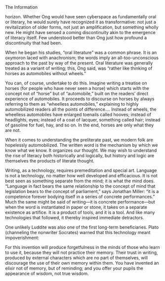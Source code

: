 <p>The Information</p>
<p>horizon. Whether Ong would have seen cyberspace as fundamentally oral or literary, he would surely have recognized it as transformative: not just a revitalization of older forms, not just an amplification, but something wholly new. He might have sensed a coming discontinuity akin to the emergence of literacy itself. Few understood better than Ong just how profound a discontinuity that had been.</p>
<p>When he began his studies, “oral literature” was a common phrase. It is an oxymoron laced with anachronism; the words imply an all-too-unconscious approach to the past by way of the present. Oral literature was generally treated as a variant of writing; this, Ong said, was “rather like thinking of horses as automobiles without wheels.”</p>
<p>You can, of course, undertake to do this. Imagine writing a treatise on horses (for people who have never seen a horse) which starts with the concept not of “horse” but of “automobile,” built on the readers’ direct experience of automobiles. It proceeds to discourse on horses by always referring to them as “wheelless automobiles,” explaining to highly automobilized readers all the points of difference…. Instead of wheels, the wheelless automobiles have enlarged toenails called hooves; instead of headlights, eyes; instead of a coat of lacquer, something called hair; instead of gasoline for fuel, hay, and so on. In the end, horses are only what they are not.</p>
<p>When it comes to understanding the preliterate past, we modern folk are hopelessly automobilized. The written word is the mechanism by which we know what we know. It organizes our thought. We may wish to understand the rise of literacy both historically and logically, but history and logic are themselves the products of literate thought.</p>
<p>Writing, as a technology, requires premeditation and special art. Language is not a technology, no matter how well developed and efficacious. It is not best seen as something separate from the mind; it is what the mind does. “Language in fact bears the same relationship to the concept of mind that legislation bears to the concept of parliament,” says Jonathan Miller: “it is a competence forever bodying itself in a series of concrete performances.” Much the same might be said of writing—it is concrete performance—but when the word is instantiated in paper or stone, it takes on a separate existence as artifice. It is a product of tools, and it is a tool. And like many technologies that followed, it thereby inspired immediate detractors.</p>
<p>One unlikely Luddite was also one of the first long-term beneficiaries. Plato (channeling the nonwriter Socrates) warned that this technology meant impoverishment:</p>
<p>For this invention will produce forgetfulness in the minds of those who learn to use it, because they will not practice their memory. Their trust in writing, produced by external characters which are no part of themselves, will discourage the use of their own memory within them. You have invented an elixir not of memory, but of reminding; and you offer your pupils the appearance of wisdom, not true wisdom.</p>

